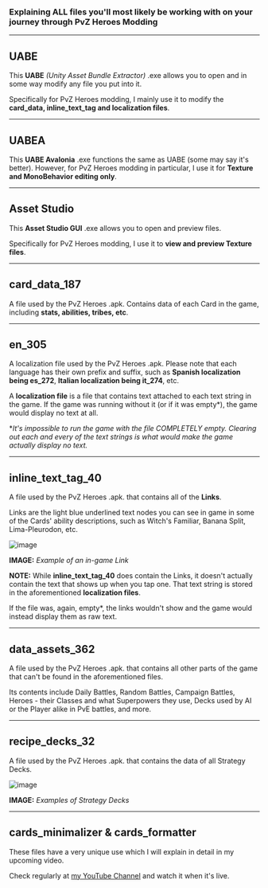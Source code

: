 ### Explaining ALL files you'll most likely be working with on your journey through PvZ Heroes Modding
____
## __UABE__
This **UABE** *(Unity Asset Bundle Extractor)* .exe allows you to open and in some way modify any file you put into it.

Specifically for PvZ Heroes modding, I mainly use it to modify the **card_data, inline_text_tag and localization files**.
____
## __UABEA__
This **UABE Avalonia** .exe functions the same as UABE (some may say it's better). However, for PvZ Heroes modding in particular, I use it for **Texture and MonoBehavior editing only**.
____
## __Asset Studio__
This **Asset Studio GUI** .exe allows you to open and preview files.

Specifically for PvZ Heroes modding, I use it to **view and preview Texture files**.
____
## __card_data_187__
A file used by the PvZ Heroes .apk. Contains data of each Card in the game, including **stats, abilities, tribes, etc**.
____
## __en_305__
A localization file used by the PvZ Heroes .apk. Please note that each language has their own prefix and suffix, such as **Spanish localization being es_272**, **Italian localization being it_274**, etc.

A **localization file** is a file that contains text attached to each text string in the game. If the game was running without it (or if it was empty*), the game would display no text at all.

**It's impossible to run the game with the file COMPLETELY empty. Clearing out each and every of the text strings is what would make the game actually display no text.*
____
## __inline_text_tag_40__
A file used by the PvZ Heroes .apk. that contains all of the **Links**.

Links are the light blue underlined text nodes you can see in game in some of the Cards' ability descriptions, such as Witch's Familiar, Banana Split, Lima-Pleurodon, etc.

![image](https://github.com/user-attachments/assets/dd815519-493b-4ae2-897e-fea63e423a38)

**IMAGE:** *Example of an in-game Link*

**NOTE:** While **inline_text_tag_40** does contain the Links, it doesn't actually contain the text that shows up when you tap one. That text string is stored in the aforementioned **localization files**.

If the file was, again, empty*, the links wouldn't show and the game would instead display them as raw text.
____
## __data_assets_362__
A file used by the PvZ Heroes .apk. that contains all other parts of the game that can't be found in the aforementioned files.

Its contents include Daily Battles, Random Battles, Campaign Battles, Heroes - their Classes and what Superpowers they use, Decks used by AI or the Player alike in PvE battles, and more.
____
## __recipe_decks_32__
A file used by the PvZ Heroes .apk. that contains the data of all Strategy Decks.

![image](https://github.com/user-attachments/assets/95da48f7-7769-4e78-88d6-e3c7df24be90)

**IMAGE:** *Examples of Strategy Decks*
____
## __cards_minimalizer & cards_formatter__
These files have a very unique use which I will explain in detail in my upcoming video.

Check regularly at [my YouTube Channel](https://www.youtube.com/@SussyGren) and watch it when it's live.

